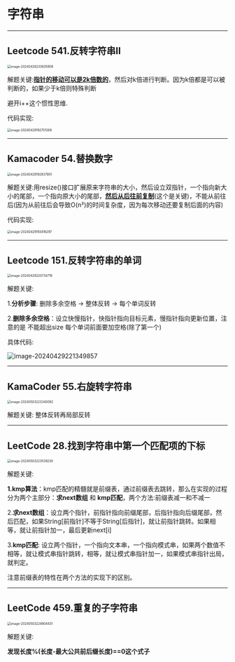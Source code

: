 # 字符串

------



## Leetcode 541.反转字符串Ⅱ

<img src="C:\Users\MI\AppData\Roaming\Typora\typora-user-images\image-20240428233635908.png" alt="image-20240428233635908" style="zoom: 50%;" />

解题关键:**<u>指针的移动可以是2k倍数的</u>**，然后对k倍进行判断。因为k倍都是可以被判断的，如果少于k倍则特殊判断

避开i++这个惯性思维.

代码实现:

<img src="C:\Users\MI\AppData\Roaming\Typora\typora-user-images\image-20240429192701269.png" alt="image-20240429192701269" style="zoom:50%;" />

------



## Kamacoder 54.替换数字

<img src="C:\Users\MI\AppData\Roaming\Typora\typora-user-images\image-20240429192837901.png" alt="image-20240429192837901" style="zoom:50%;" />

解题关键:用resize()接口扩展原来字符串的大小，然后设立双指针，一个指向新大小的尾部，一个指向原大小的尾部，**<u>然后从后往前复制</u>**(这个是关键)，不能从前往后(因为从前往后会导致O(n²)的时间复杂度，因为每次移动还要复制后面的内容)

代码实现:

<img src="C:\Users\MI\AppData\Roaming\Typora\typora-user-images\image-20240429193416297.png" alt="image-20240429193416297" style="zoom:50%;" />

------

## Leetcode 151.反转字符串的单词

<img src="C:\Users\MI\AppData\Roaming\Typora\typora-user-images\image-20240429220734719.png" alt="image-20240429220734719" style="zoom:50%;" />

解题关键: 

1.**分析步骤**: 删除多余空格 -> 整体反转 -> 每个单词反转

2.**删除多余空格**：设立快慢指针，快指针指向目标元素，慢指针指向更新位置，注意的是 不能超出size 每个单词前面要加空格(除了第一个)

具体代码:

<img src="C:\Users\MI\AppData\Roaming\Typora\typora-user-images\image-20240429221349857.png" alt="image-20240429221349857"  />

------

## KamaCoder 55.右旋转字符串

<img src="C:\Users\MI\AppData\Roaming\Typora\typora-user-images\image-20240503223340092.png" alt="image-20240503223340092" style="zoom:50%;" />

解题关键: 整体反转再局部反转

------

## LeetCode 28.找到字符串中第一个匹配项的下标

<img src="C:\Users\MI\AppData\Roaming\Typora\typora-user-images\image-20240503223539230.png" alt="image-20240503223539230" style="zoom:50%;" />

解题关键:

**1.kmp算法**：kmp匹配的精髓就是前缀表，通过前缀表去跳转，那么在实现的过程分为两个主部分：**求next数组** 和 **kmp匹配**，两个方法:前缀表减一和不减一 

2.**求next数组**：设立两个指针，前指针指向前缀尾部，后指针指向后缀尾部，然后匹配，如果String[前指针]不等于String[后指针]，就让前指针跳转。如果相等，就让前指针加一，最后更新next[i]

3.**kmp匹配**: 设立两个指针，一个指向文本串，一个指向模式串，如果两个数值不相等，就让模式串指针跳转，相等，就让模式串指针加一，如果模式串指针出局，就判定。

注意前缀表的特性在两个方法的实现下的区别。

------

## LeetCode 459.重复的子字符串

<img src="C:\Users\MI\AppData\Roaming\Typora\typora-user-images\image-20240503224804431.png" alt="image-20240503224804431" style="zoom:50%;" />

解题关键:

**发现长度%(长度-最大公共前后缀长度)==0这个式子**
